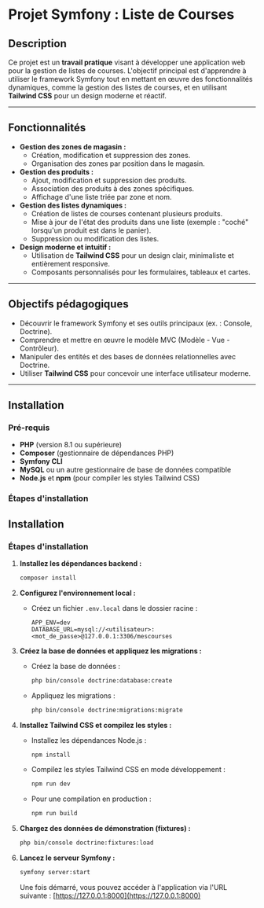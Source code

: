 # Projet Symfony : Liste de Courses

## Description

Ce projet est un **travail pratique** visant à développer une application web pour la gestion de listes de courses. L'objectif principal est d'apprendre à utiliser le framework Symfony tout en mettant en œuvre des fonctionnalités dynamiques, comme la gestion des listes de courses, et en utilisant **Tailwind CSS** pour un design moderne et réactif.

---

## Fonctionnalités

- **Gestion des zones de magasin :**
  - Création, modification et suppression des zones.
  - Organisation des zones par position dans le magasin.
- **Gestion des produits :**
  - Ajout, modification et suppression des produits.
  - Association des produits à des zones spécifiques.
  - Affichage d'une liste triée par zone et nom.
- **Gestion des listes dynamiques :**
  - Création de listes de courses contenant plusieurs produits.
  - Mise à jour de l'état des produits dans une liste (exemple : "coché" lorsqu'un produit est dans le panier).
  - Suppression ou modification des listes.
- **Design moderne et intuitif :**
  - Utilisation de **Tailwind CSS** pour un design clair, minimaliste et entièrement responsive.
  - Composants personnalisés pour les formulaires, tableaux et cartes.

---

## Objectifs pédagogiques

- Découvrir le framework Symfony et ses outils principaux (ex. : Console, Doctrine).
- Comprendre et mettre en œuvre le modèle MVC (Modèle - Vue - Contrôleur).
- Manipuler des entités et des bases de données relationnelles avec Doctrine.
- Utiliser **Tailwind CSS** pour concevoir une interface utilisateur moderne.

---

## Installation

### Pré-requis

- **PHP** (version 8.1 ou supérieure)
- **Composer** (gestionnaire de dépendances PHP)
- **Symfony CLI**
- **MySQL** ou un autre gestionnaire de base de données compatible
- **Node.js** et **npm** (pour compiler les styles Tailwind CSS)

### Étapes d'installation

## Installation

### Étapes d'installation

1. **Installez les dépendances backend :**
   ```bash
   composer install
   ```

2. **Configurez l'environnement local :**
   - Créez un fichier `.env.local` dans le dossier racine :
     ```env
     APP_ENV=dev
     DATABASE_URL=mysql://<utilisateur>:<mot_de_passe>@127.0.0.1:3306/mescourses
     ```

3. **Créez la base de données et appliquez les migrations :**
   - Créez la base de données :
     ```bash
     php bin/console doctrine:database:create
     ```
   - Appliquez les migrations :
     ```bash
     php bin/console doctrine:migrations:migrate
     ```

4. **Installez Tailwind CSS et compilez les styles :**
   - Installez les dépendances Node.js :
     ```bash
     npm install
     ```
   - Compilez les styles Tailwind CSS en mode développement :
     ```bash
     npm run dev
     ```
   - Pour une compilation en production :
     ```bash
     npm run build
     ```

5. **Chargez des données de démonstration (fixtures) :**
   ```bash
   php bin/console doctrine:fixtures:load
   ```

6. **Lancez le serveur Symfony :**
   ```bash
   symfony server:start
   ```

   Une fois démarré, vous pouvez accéder à l'application via l'URL suivante : [https://127.0.0.1:8000](https://127.0.0.1:8000)
